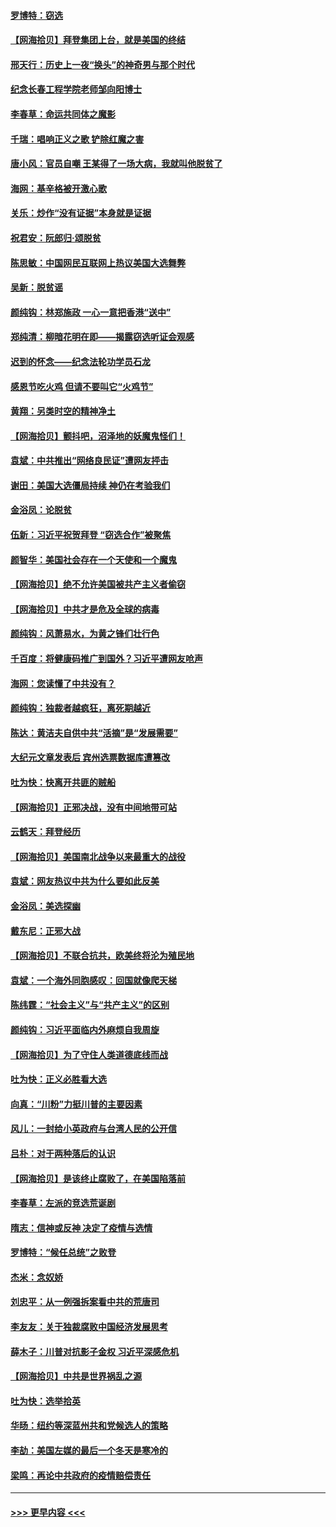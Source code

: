 #### [罗博特：窃选](../pages/nsc993/n12590619.md?t=12022151) 
#### [【网海拾贝】拜登集团上台，就是美国的终结](../pages/nsc993/n12589725.md?t=12022151) 
#### [邢天行：历史上一夜“换头”的神奇男与那个时代](../pages/nsc993/n12589424.md?t=12022151) 
#### [纪念长春工程学院老师邹向阳博士](../pages/nsc993/n12585390.md?t=12022151) 
#### [李春草：命运共同体之魔影](../pages/nsc993/n12585026.md?t=12022151) 
#### [千瑞：唱响正义之歌 铲除红魔之害](../pages/nsc993/n12585002.md?t=12022151) 
#### [唐小风：官员自嘲 王某得了一场大病，我就叫他脱贫了](../pages/nsc993/n12584981.md?t=12022151) 
#### [海网：基辛格被开激心歌](../pages/nsc993/n12584946.md?t=12022151) 
#### [关乐：炒作“没有证据”本身就是证据](../pages/nsc993/n12583146.md?t=12022151) 
#### [祝君安：阮郎归‧颂脱贫](../pages/nsc993/n12583119.md?t=12022151) 
#### [陈思敏：中国网民互联网上热议美国大选舞弊](../pages/nsc993/n12582845.md?t=12022151) 
#### [吴新：脱贫谣](../pages/nsc993/n12580839.md?t=12022151) 
#### [颜纯钩：林郑施政 一心一意把香港“送中”](../pages/nsc993/n12580805.md?t=12022151) 
#### [郑纯清：柳暗花明在即——揭露窃选听证会观感](../pages/nsc993/n12580795.md?t=12022151) 
#### [迟到的怀念——纪念法轮功学员石龙](../pages/nsc993/n12580245.md?t=12022151) 
#### [感恩节吃火鸡  但请不要叫它“火鸡节”](../pages/nsc993/n12580252.md?t=12022151) 
#### [黄翔：另类时空的精神净土](../pages/nsc993/n12578638.md?t=12022151) 
#### [【网海拾贝】颤抖吧，沼泽地的妖魔鬼怪们！](../pages/nsc993/n12578552.md?t=12022151) 
#### [袁斌：中共推出“网络良民证”遭网友抨击](../pages/nsc993/n12578511.md?t=12022151) 
#### [谢田：美国大选僵局持续 神仍在考验我们](../pages/nsc993/n12577432.md?t=12022151) 
#### [金浴凤：论脱贫](../pages/nsc993/n12576386.md?t=12022151) 
#### [伍新：习近平祝贺拜登 “窃选合作”被聚焦](../pages/nsc993/n12576358.md?t=12022151) 
#### [颜智华：美国社会存在一个天使和一个魔鬼](../pages/nsc993/n12574299.md?t=12022151) 
#### [【网海拾贝】绝不允许美国被共产主义者偷窃](../pages/nsc993/n12573396.md?t=12022151) 
#### [【网海拾贝】中共才是危及全球的病毒](../pages/nsc993/n12571204.md?t=12022151) 
#### [颜纯钩：风萧易水，为黄之锋们壮行色](../pages/nsc993/n12571487.md?t=12022151) 
#### [千百度：将健康码推广到国外？习近平遭网友呛声](../pages/nsc993/n12570808.md?t=12022151) 
#### [海网：您读懂了中共没有？](../pages/nsc993/n12570487.md?t=12022151) 
#### [颜纯钩：独裁者越疯狂，离死期越近](../pages/nsc993/n12569055.md?t=12022151) 
#### [陈达：黄洁夫自供中共“活摘”是“发展需要”](../pages/nsc993/n12568541.md?t=12022151) 
#### [大纪元文章发表后 宾州选票数据库遭篡改](../pages/nsc993/n12568105.md?t=12022151) 
#### [吐为快：快离开共匪的贼船](../pages/nsc993/n12568462.md?t=12022151) 
#### [【网海拾贝】正邪决战，没有中间地带可站](../pages/nsc993/n12568439.md?t=12022151) 
#### [云鹤天：拜登经历](../pages/nsc993/n12567294.md?t=12022151) 
#### [【网海拾贝】美国南北战争以来最重大的战役](../pages/nsc993/n12567247.md?t=12022151) 
#### [袁斌：网友热议中共为什么要如此反美](../pages/nsc993/n12567162.md?t=12022151) 
#### [金浴凤：美选探幽](../pages/nsc993/n12567147.md?t=12022151) 
#### [戴东尼：正邪大战](../pages/nsc993/n12567033.md?t=12022151) 
#### [【网海拾贝】不联合抗共，欧美终将沦为殖民地](../pages/nsc993/n12565068.md?t=12022151) 
#### [袁斌：一个海外同胞感叹：回国就像爬天梯](../pages/nsc993/n12564986.md?t=12022151) 
#### [陈纬霆：“社会主义”与“共产主义”的区别](../pages/nsc993/n12562417.md?t=12022151) 
#### [颜纯钩：习近平面临内外麻烦自我周旋](../pages/nsc993/n12563356.md?t=12022151) 
#### [【网海拾贝】为了守住人类道德底线而战](../pages/nsc993/n12562542.md?t=12022151) 
#### [吐为快：正义必胜看大选](../pages/nsc993/n12561967.md?t=12022151) 
#### [向真：“川粉”力挺川普的主要因素](../pages/nsc993/n12560774.md?t=12022151) 
#### [风儿：一封给小英政府与台湾人民的公开信](../pages/nsc993/n12560581.md?t=12022151) 
#### [吕朴：对于两种落后的认识](../pages/nsc993/n12560492.md?t=12022151) 
#### [【网海拾贝】是该终止腐败了，在美国陷落前](../pages/nsc993/n12559936.md?t=12022151) 
#### [李春草：左派的竞选荒诞剧](../pages/nsc993/n12558380.md?t=12022151) 
#### [隋志：信神或反神 决定了疫情与选情](../pages/nsc993/n12558255.md?t=12022151) 
#### [罗博特：“候任总统”之败登](../pages/nsc993/n12558189.md?t=12022151) 
#### [杰米：念奴娇](../pages/nsc993/n12558174.md?t=12022151) 
#### [刘忠平：从一例强拆案看中共的荒唐司](../pages/nsc993/n12558036.md?t=12022151) 
#### [李友友：关于独裁腐败中国经济发展思考](../pages/nsc993/n12558004.md?t=12022151) 
#### [薛木子：川普对抗影子金权 习近平深感危机](../pages/nsc993/n12557342.md?t=12022151) 
#### [【网海拾贝】中共是世界祸乱之源](../pages/nsc993/n12555353.md?t=12022151) 
#### [吐为快：选举拾英](../pages/nsc993/n12555041.md?t=12022151) 
#### [华旸：纽约等深蓝州共和党候选人的策略](../pages/nsc993/n12554309.md?t=12022151) 
#### [李劼：美国左媒的最后一个冬天是寒冷的](../pages/nsc993/n12552947.md?t=12022151) 
#### [梁鸣：再论中共政府的疫情赔偿责任](../pages/nsc993/n12553012.md?t=12022151) 

----
#### [ >>> 更早内容 <<< ](../indexes/nsc993-earlier.md)
